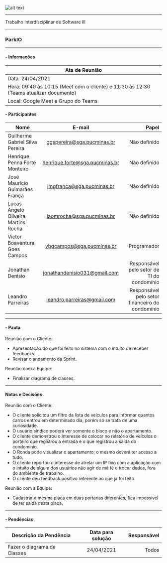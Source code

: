 ![alt text](https://i.imgur.com/4B1IxdA.png "Logo Puc")

***

Trabalho Interdisciplinar de Software III

------
### ParkIO

___


####  - Informações
| Ata de Reunião          |
| -------------           |
| Data: 24/04/2021        |
| Hora: 09:40 às 10:15 (Meet com o cliente) e 11:30 às 12:30 (Teams atualizar documento)    |
| Local: Google Meet e Grupo do Teams   |

#### - Participantes
| Nome                                 | E-mail                          | Papel            |
| -------------                        | :-------------:                 | -----:           |
| Guilherme Gabriel Silva Pereira      | ggspereira@sga.pucminas.br      | Não definido     |
| Henrique Penna Forte Monteiro        | henrique.forte@sga.pucminas.br  | Não definido     |
| José Maurício Guimarães França       | jmgfranca@sga.pucminas.br       | Não definido     |
| Lucas Angelo Oliveira Martins Rocha  | laomrocha@sga.pucminas.br       | Não definido     |
| Victor Boaventura Goes Campos        | vbgcampos@sga.pucminas.br       | Programador      |
| Jonathan Denisio                     | jonathandenisio031@gmail.com    | Responsável pelo setor de TI do condomínio         |
| Leandro Parreiras                    | leandro.parreiras@gmail.com     | Responsável pelo setor financeiro do condomínio    |

___

#### - Pauta

Reunião com o Cliente:

- Apresentação do que foi feito no sistema com o intuito de receber feedbacks.
- Revisar o andamento da Sprint.

Reunião com a Equipe:

- Finalizar diagrama de classes.

___

#### Notas e Decisões

Reunião com o Cliente:

- O cliente solicitou um filtro da lista de veículos para informar quantos carros entrou em determinado dia, porém só se trata de uma curiosidade.
- O usuário síndico poderá ver somente o bloco e não o apartamento.
- O cliente demonstrou o interesse de colocar no relatório de veículos o porteiro que registrou a entrada e o que registrou a saída do condomínio.
- O Ronda pode visualizar o apartamento, o mesmo deverá ter acesso a tudo.
- O cliente reportou o interesse de atrelar um IP fixo com a aplicação com o intuito de algum dos usuários não agir de má fé e trocar dados, fora do ambiente de trabalho.
- O cliente deu feedback positivo referente ao que ja foi feito.

Reunião com a Equipe:

- Cadastrar a mesma placa em duas portarias diferentes, fica impossível de ter saída desta placa.

___

#### - Pendências

| Descrição da Pendência               | Data para solução               | Responsável          |
| -------------                        | :-------------:                 | -----:               |
| Fazer o diagrama de Classes          | 24/04/2021                      | Todos                |
